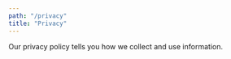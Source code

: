 ```yaml
---
path: "/privacy"
title: "Privacy"
---
```


Our privacy policy tells you how we collect and use information.
